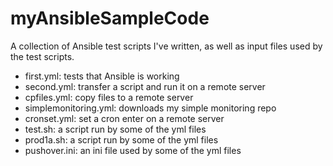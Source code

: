 # myAnsibleSampleCode
A collection of Ansible test scripts I've written, as well as input files used by the test scripts.

- first.yml: tests that Ansible is working
- second.yml: transfer a script and run it on a remote server- cpfiles.yml: copy files to a remote server - simplemonitoring.yml: downloads my simple monitoring repo- cronset.yml: set a cron enter on a remote server- test.sh: a script run by some of the yml files- prod1a.sh: a script run by some of the yml files- pushover.ini: an ini file used by some of the yml files
